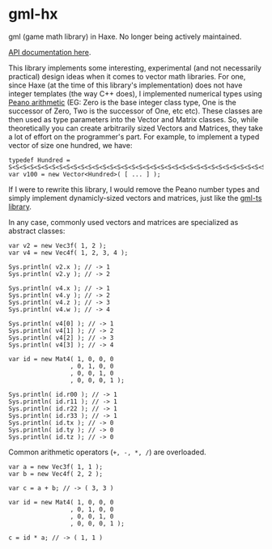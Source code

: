 # gml-hx
gml (game math library) in Haxe. No longer being actively maintained.

[API documentation here](http://davidyu.github.io/gml/doc/hx/gml).

This library implements some interesting, experimental (and not necessarily practical) design ideas when it comes to vector math libraries. For one, since Haxe (at the time of this library's implementation) does not have integer templates (the way C++ does), I implemented numerical types using [Peano arithmetic](https://en.wikipedia.org/wiki/Peano_axioms) (EG: Zero is the base integer class type, One is the successor of Zero, Two is the successor of One, etc etc). These classes are then used as type parameters into the Vector and Matrix classes. So, while theoretically you can create arbitrarily sized Vectors and Matrices, they take a lot of effort on the programmer's part. For example, to implement a typed vector of size one hundred, we have:

```
typedef Hundred = S<S<S<S<S<S<S<S<S<S<S<S<S<S<S<S<S<S<S<S<S<S<S<S<S<S<S<S<S<S<S<S<S<S<S<S<S<S<S<S<S<S<S<S<S<S<S<S<S<S<S<S<S<S<S<S<S<S<S<S<S<S<S<S<S<S<S<S<S<S<S<S<S<S<S<S<S<S<S<S<S<S<S<S<S<S<S<S<S<S<S<S<S<S<S<S<S<S<S<Zero>>>>>>>>>>>>>>>>>>>>>>>>>>>>>>>>>>>>>>>>>>>>>>>>>>>>>>>>>>>>>>>>>>>>>>>>>>>>>>>>>>>>>>>>>>>>>>>>>>>
var v100 = new Vector<Hundred>( [ ... ] );
```

If I were to rewrite this library, I would remove the Peano number types and simply implement dynamicly-sized vectors and matrices, just like the [gml-ts library](https://github.com/davidyu/gml-ts).

In any case, commonly used vectors and matrices are specialized as abstract classes:

```
var v2 = new Vec3f( 1, 2 );
var v4 = new Vec4f( 1, 2, 3, 4 );

Sys.println( v2.x ); // -> 1
Sys.println( v2.y ); // -> 2

Sys.println( v4.x ); // -> 1
Sys.println( v4.y ); // -> 2
Sys.println( v4.z ); // -> 3
Sys.println( v4.w ); // -> 4

Sys.println( v4[0] ); // -> 1
Sys.println( v4[1] ); // -> 2
Sys.println( v4[2] ); // -> 3
Sys.println( v4[3] ); // -> 4

var id = new Mat4( 1, 0, 0, 0
                 , 0, 1, 0, 0
                 , 0, 0, 1, 0
                 , 0, 0, 0, 1 );

Sys.println( id.r00 ); // -> 1
Sys.println( id.r11 ); // -> 1
Sys.println( id.r22 ); // -> 1
Sys.println( id.r33 ); // -> 1
Sys.println( id.tx ); // -> 0
Sys.println( id.ty ); // -> 0
Sys.println( id.tz ); // -> 0
```

Common arithmetic operators (`+, -, *, /`) are overloaded.

```
var a = new Vec3f( 1, 1 );
var b = new Vec4f( 2, 2 );

var c = a + b; // -> ( 3, 3 )

var id = new Mat4( 1, 0, 0, 0
                 , 0, 1, 0, 0
                 , 0, 0, 1, 0
                 , 0, 0, 0, 1 );

c = id * a; // -> ( 1, 1 )
```
